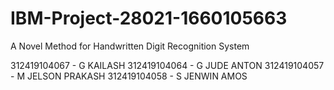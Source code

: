 # IBM-Project-28021-1660105663
A Novel Method for Handwritten Digit Recognition System

312419104067 - G KAILASH
312419104064 - G JUDE ANTON
312419104057 - M JELSON PRAKASH
312419104058 - S JENWIN AMOS
